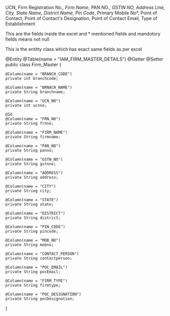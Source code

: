 UCN,	Firm Registration No.*,	Firm Name*,	PAN NO.*,	GSTIN NO,	Address Line,	City,	State Name,	District Name,	Pin Code*,	Primary Mobile No*,	Point of Contact,	Point of Contact's Designation,	Point of Contact Email,	Type of Establishment

This are the fields inside the excel and * mentioned fields and mandotory fields means not null 

This is the entitty class which has exact same fields as per excel

@Entity
@Table(name = "IAM_FIRM_MASTER_DETAILS")
@Getter
@Setter
public class Firm_Master {

    @Column(name = "BRANCH_CODE")
    private int branchcode;

    @Column(name = "BRNACH_NAME")
    private String branchname;

    @Column(name = "UCN_NO")
    private int ucnno;

    @Id
    @Column(name = "FRN_NO")
    private String frnno;

    @Column(name = "FIRM_NAME")
    private String firmname;

    @Column(name = "PAN_NO")
    private String panno;

    @Column(name = "GSTN_NO")
    private String gstnno;

    @Column(name = "ADDRESS")
    private String address;

    @Column(name = "CITY")
    private String city;

    @Column(name = "STATE")
    private String state;

    @Column(name = "DISTRICT")
    private String district;

    @Column(name = "PIN_CODE")
    private String pincode;

    @Column(name = "MOB_NO")
    private String mobno;

    @Column(name = "CONTACT_PERSON")
    private String contactperson;

    @Column(name = "POC_EMAIL")
    private String pocEmail;

    @Column(name = "FIRM_TYPE")
    private String firmtype;

    @Column(name = "POC_DESIGNATION")
    private String pocDesignation;


}
